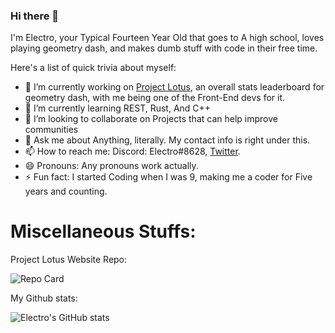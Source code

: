 ### Hi there 👋

I'm Electro, your Typical Fourteen Year Old that goes to A high school, loves playing geometry dash, and makes dumb stuff with code in their free time.

Here's a list of quick trivia about myself:
- 🔭 I’m currently working on [Project Lotus](https://github.com/lotus-gd), an overall stats leaderboard for geometry dash, with me being one of the Front-End devs for it.
- 🌱 I’m currently learning REST, Rust, And C++
- 👯 I’m looking to collaborate on Projects that can help improve communities
- 💬 Ask me about Anything, literally. My contact info is right under this.
- 📫 How to reach me: Discord: Electro#8628, [Twitter](https://twitter.com/poweredbyelectr).
- 😄 Pronouns: Any pronouns work actually.
- ⚡ Fun fact: I started Coding when I was 9, making me a coder for Five years and counting.

# Miscellaneous Stuffs:
Project Lotus Website Repo:

![Repo Card](https://github-readme-stats.vercel.app/api/pin?username=lotus-gd&repo=lotus-web&title_color=fff&icon_color=f9f9f9&text_color=9f9f9f&bg_color=30,e96443,904e95)

My Github stats:

![Electro's GitHub stats](https://github-readme-stats.vercel.app/api?username=electroflameofficial&show_icons=true&theme=omni)
